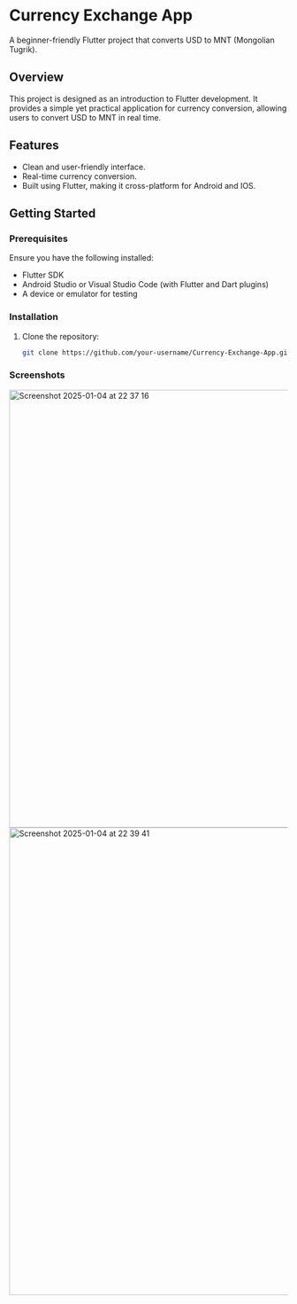 # Currency Exchange App

A beginner-friendly Flutter project that converts USD to MNT (Mongolian Tugrik).

## Overview

This project is designed as an introduction to Flutter development. It provides a simple yet practical application for currency conversion, allowing users to convert USD to MNT in real time.

## Features

- Clean and user-friendly interface.
- Real-time currency conversion.
- Built using Flutter, making it cross-platform for Android and IOS.

## Getting Started

### Prerequisites

Ensure you have the following installed:

- Flutter SDK
- Android Studio or Visual Studio Code (with Flutter and Dart plugins)
- A device or emulator for testing

### Installation

1. Clone the repository:

   ```bash
   git clone https://github.com/your-username/Currency-Exchange-App.git


### Screenshots
<img width="790" alt="Screenshot 2025-01-04 at 22 37 16" src="https://github.com/user-attachments/assets/34233895-13d4-4ef8-a947-0168366ebbd3" />

<img width="844" alt="Screenshot 2025-01-04 at 22 39 41" src="https://github.com/user-attachments/assets/a8ce7476-148d-40d7-b4cb-6ff8ffa80e6e" />


